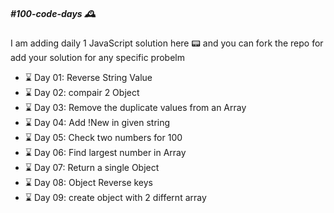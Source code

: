 <h5>#100-code-days 🕰</h5>

I am adding daily 1 JavaScript solution here 📟 and you can fork the repo for add your solution for any specific probelm

<ul>
    <li>⌛️ Day 01: Reverse String Value</li>
    <li>⌛️ Day 02: compair 2 Object</li>
    <li>⌛️ Day 03: Remove the duplicate values from an Array</li>
    <li>⌛️ Day 04: Add !New in given string</li>
    <li>⌛️ Day 05: Check two numbers for 100</li>
    <li>⌛️ Day 06: Find largest number in Array</li>
    <li>⌛️ Day 07: Return a single Object</li>
    <li>⌛️ Day 08: Object Reverse keys</li>
    <li>⌛️ Day 09: create object with 2 differnt array</li>
</ul>
